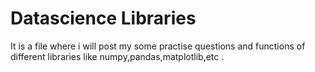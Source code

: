 # Datascience Libraries
It is a file where i will post my some practise questions and functions of different libraries like numpy,pandas,matplotlib,etc .
